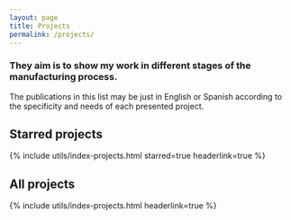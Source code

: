 ```yaml
---
layout: page
title: Projects
permalink: /projects/
---
```


### They aim is to show my work in different stages of the manufacturing process.

The publications in this list may be just in English or Spanish according to the specificity and needs of each presented project.

<!-- The [starred projects](#starred-projects) are shown with no specific order. in contrast to the [all projects](#all-projects) section that is listed in chronological order. -->

## Starred projects

{% include utils/index-projects.html starred=true headerlink=true  %}

## All projects

{% include utils/index-projects.html headerlink=true %}
